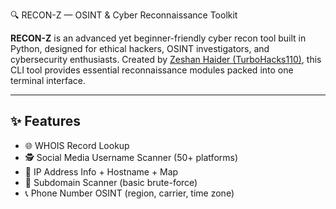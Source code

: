  🔍 RECON-Z — OSINT & Cyber Reconnaissance Toolkit

**RECON-Z** is an advanced yet beginner-friendly cyber recon tool built in Python, designed for ethical hackers, OSINT investigators, and cybersecurity enthusiasts. Created by [Zeshan Haider (TurboHacks110)](https://youtube.com/@turbohacks110), this CLI tool provides essential reconnaissance modules packed into one terminal interface.

---

## ✨ Features

- 🌐 WHOIS Record Lookup
- 🕵️ Social Media Username Scanner (50+ platforms)
- 📡 IP Address Info + Hostname + Map
- 🧬 Subdomain Scanner (basic brute-force)
- 📞 Phone Number OSINT (region, carrier, time zone)
